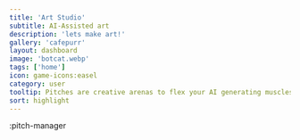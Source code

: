 ```yaml
---
title: 'Art Studio'
subtitle: AI-Assisted art
description: 'lets make art!'
gallery: 'cafepurr'
layout: dashboard
image: 'botcat.webp'
tags: ['home']
icon: game-icons:easel
category: user
tooltip: Pitches are creative arenas to flex your AI generating muscles. Feel free to create your own, or use another pitch as inspiration for new art. Each art generation starts with the "pitch" phrase(s), everything after that is up to you.
sort: highlight
---
```


:pitch-manager
